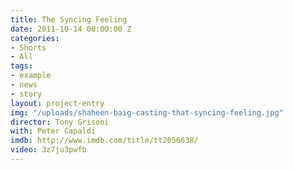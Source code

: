 ```yaml
---
title: The Syncing Feeling
date: 2011-10-14 00:00:00 Z
categories:
- Shorts
- All
tags:
- example
- news
- story
layout: project-entry
img: "/uploads/shaheen-baig-casting-that-syncing-feeling.jpg"
director: Tony Grisoni
with: Peter Capaldi
imdb: http://www.imdb.com/title/tt2056638/
video: 3z7ju3pwfb
---
```


